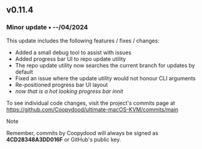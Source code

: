 ## v0.11.4

### Minor update • --/04/2024

This update includes the following features / fixes / changes:

- Added a small debug tool to assist with issues
- Added progress bar UI to repo update utility
- The repo update utility now searches the current branch for updates by default
- Fixed an issue where the update utility would not honour CLI arguments
- Re-positioned progress bar UI layout 
- *now that is a hot looking progress bar innit*

To see individual code changes, visit the project's commits page at <https://github.com/Coopydood/ultimate-macOS-KVM/commits/main>

> [!NOTE]
> Remember, commits by Coopydood will always be signed as **4CD28348A3DD016F** or GitHub's public key.
